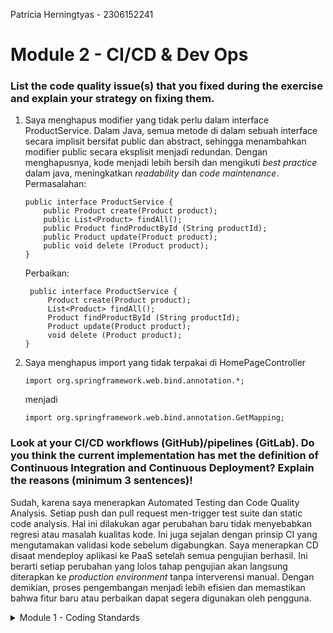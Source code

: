 Patricia Herningtyas - 2306152241

# Module 2 - CI/CD & Dev Ops

### List the code quality issue(s) that you fixed during the exercise and explain your strategy on fixing them.
1. Saya menghapus modifier yang tidak perlu dalam interface ProductService. Dalam Java, semua metode di dalam sebuah interface secara implisit bersifat public dan abstract, sehingga menambahkan modifier public secara eksplisit menjadi redundan. Dengan menghapusnya, kode menjadi lebih bersih dan mengikuti _best practice_ dalam java, meningkatkan _readability_ dan _code maintenance_.
    Permasalahan:  
    ``` 
    public interface ProductService {
        public Product create(Product product);
        public List<Product> findAll();
        public Product findProductById (String productId);
        public Product update(Product product);
        public void delete (Product product);
    }
    ```
   Perbaikan:
   ```
    public interface ProductService {
        Product create(Product product);
        List<Product> findAll();
        Product findProductById (String productId);
        Product update(Product product);
        void delete (Product product);
   }
   ```
2. Saya menghapus import yang tidak terpakai di HomePageController
    ```
    import org.springframework.web.bind.annotation.*;

    ```
   menjadi
    ```
   import org.springframework.web.bind.annotation.GetMapping;

   ```
### Look at your CI/CD workflows (GitHub)/pipelines (GitLab). Do you think the current implementation has met the definition of Continuous Integration and Continuous Deployment? Explain the reasons (minimum 3 sentences)!
Sudah, karena saya menerapkan Automated Testing dan Code Quality Analysis. Setiap push dan pull request men-trigger test suite dan static code analysis. Hal ini dilakukan agar perubahan baru tidak menyebabkan regresi atau masalah kualitas kode. Ini juga sejalan dengan prinsip CI yang mengutamakan validasi kode sebelum digabungkan. Saya menerapkan CD disaat mendeploy aplikasi ke PaaS setelah semua pengujian berhasil. Ini berarti setiap perubahan yang lolos tahap pengujian akan langsung diterapkan ke _production environment_ tanpa interverensi manual. Dengan demikian, proses pengembangan menjadi lebih efisien dan memastikan bahwa fitur baru atau perbaikan dapat segera digunakan oleh pengguna.



<details>
<summary>Module 1 - Coding Standards</summary>

# Module 1 - Coding Standards

## Reflection 1
<h3>Penerapan Prinsip Clean Code<h3>

**1. Meaningful Names**

Untuk tutorial ini, saya menuliskan nama variabel, _function_, _class_, dan _argument_ sejelas mungkin agar tidak perlu menjelaskan lagi menggunakan _comment_.
Contoh:
```
void testEmptyProductName() {
        Product product = new Product();
        product.setProductId("eb558e9f-1c39-460e-8860-71af6af63bd6");
        product.setProductName("");
        product.setProductQuantity(100);
        productRepository.create(product);

        assertEquals("Nama produk tidak boleh kosong", product.getProductName());
    }
```
**2. Functions**

Untuk _functions_, saya membuat _functions_ yang hanya bisa melakukan satu hal, kecil, dan tidak memiliki efek samping.

**3. Comments**

Saya tidak menambahkan _comment_ untuk kode yang sudah jelas seperti pada poin pertama. Saya juga menambahkan _comment_ se-singkat, padat, dan jelas mungkin.

**4. Objects and Data Structures**

Saya menempatkan UUID Product di dalam constructor Product itu sendiri, sesuai dengan prinsip OOP, daripada meletakkannya di ProductService.java atau ProductRepository.java.

**5. Error Handling**

Saya membuat _handling_ untuk _invalid input_ dengan membagi-baginya menjadi beberapa functions agar lebih rapih dan mudah dibaca.

## Cara saya mengembangkan code
Saya membaca dokumentasi di internet dan stackoverflow jika menemukan error.

## Reflection 2

1. Saya jadi mudah menemukan bug dalam code saya. Saya tidak perlu memasukan input secara manual karena adanya unit-test.
Berapa banyak test yang diperlukan dalam sebuah 'Class'?**
Tidak ada batasan untuk membuat test. Menurut saya, semakin banyak test maka semakin baik. Namun, kita harus tetap memperhatikan fungsionalitas dari test tersebut.
Jika code coverage saya 100%, bukan berarti kode saya tidak memiliki _bugs_ atau _error_ karena code coverage hanya mengukur seberapa banyak baris atau cabang kode yang dieksekusi oleh _testing_, tetapi tidak menjamin bahwa semua kemungkinan kasus atau skenario telah diuji dengan benar.
Misalnya, bisa jadi _testing_ tidak mencakup semua kasus edge, tidak menguji interaksi antar komponen, atau ada kesalahan logika.
Jadi, meskipun code coverage tinggi itu baik, kualitas pengujian dan cakupan skenario _testing_ jauh lebih penting untuk memastikan kode benar-benar bebas dari bug.

2. Menurut pendapat saya, hal tersebut mengurangi kualitas dari _clean code_. Menggunakan suatu prosedur dan variabel yang sama membuat kode menjadi tidak efisien. Oleh karena itu, kita bisa membuatnya ke dalam satu 'Class'. Setelah itu, dipisah menjadi _function_ yang berbeda-beda untuk setiap _test_nya.
</details>
